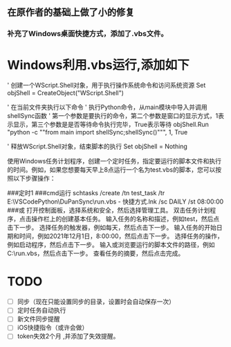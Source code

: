 ## 在原作者的基础上做了小的修复

### 补充了Windows桌面快捷方式，添加了.vbs文件。

# Windows利用.vbs运行,添加如下
   ' 创建一个WScript.Shell对象，用于执行操作系统命令和访问系统资源
   Set objShell = CreateObject("WScript.Shell")

   ' 在当前文件夹执行以下命令
   ' 执行Python命令，从main模块中导入并调用shellSync函数
   ' 第一个参数是要执行的命令，第二个参数是窗口的显示方式，1表示显示，第三个参数是是否等待命令执行完毕，True表示等待
   objShell.Run "python -c ""from main import shellSync;shellSync()""", 1, True

   ' 释放WScript.Shell对象，结束脚本的执行
   Set objShell = Nothing


使用Windows任务计划程序，创建一个定时任务，指定要运行的脚本文件和执行的时间。例如，如果您想要每天早上8点运行一个名为test.vbs的脚本，您可以按照以下步骤操作：

###定时1
###cmd运行
   schtasks /create /tn test_task /tr ‪E:\VSCodePython\DuPanSync\run.vbs - 快捷方式.lnk /sc DAILY /st 08:00:00
###或
打开控制面板，选择系统和安全，然后选择管理工具。
双击任务计划程序，点击操作栏上的创建基本任务。
输入任务的名称和描述，例如test，然后点击下一步。
选择任务的触发器，例如每天，然后点击下一步。
输入任务的开始日期和时间，例如2021年12月1日，8:00:00，然后点击下一步。
选择任务的操作，例如启动程序，然后点击下一步。
输入或浏览要运行的脚本文件的路径，例如C:\run.vbs，然后点击下一步。
查看任务的摘要，然后点击完成。

# TODO
- [ ] 同步（现在只能设置同步的目录，设置时会自动保存一次）
- [ ] 定时任务自动执行
- [ ] 新文件同步提醒
- [ ] iOS快捷指令（或许会做）
- [ ] token失效2个月 ,并添加了失效提醒。

